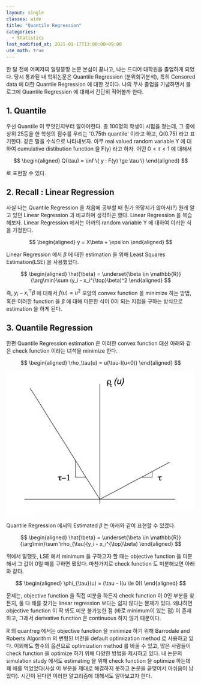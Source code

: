 ```yaml
---
layout: single
classes: wide
title: "Quantile Regression"
categories:
  - Statistics
last_modified_at: 2021-01-17T13:00:00+09:00
use_math: true
---
```


한 달 전에 어찌저찌 얼렁뚱땅 논문 본심이 끝나고, 나는 드디어 대학원을 졸업하게 되었다. 당시 통과된 내 학위논문은 Quantile Regression (분위회귀분석), 특히 Censored data 에 대한 Quantile Regression 에 대한 것이다. 나의 무사 졸업을 기념하면서 블로그에 Quantile Regression 에 대해서 간단히 적어볼까 한다.

## 1. Quantile

우선 Quantile 이 무엇인지부터 알아야한다. 총 100명의 학생이 시험을 쳤는데, 그 중에 상위 25등을 한 학생의 점수를 우리는 '0.75th quantile' 이라고 하고, Q(0.75) 라고 표기한다. 같은 말을 수식으로 나타내보자. 아무 real valued random variable Y 에 대하여 cumulative distibution function 을 F(y) 라고 하자. 어떤 $0<\tau<1$ 에 대해서

$$
\begin{aligned}
    Q(\tau) = \inf \{ y : F(y) \ge \tau \}
\end{aligned}
$$

로 표현할 수 있다. 

## 2. Recall : Linear Regression

사실 나는 Quantile Regression 을 처음에 공부할 때 뭔가 와닿지가 않아서(?) 원래 알고 있던 Linear Regression 과 비교하며 생각하곤 했다. Linear Regression 을 복습해보자. Linear Regression 에서는 아까의 random variable Y 에 대하여 이러한 식을 가정한다.

$$
\begin{aligned}
    y = X\beta + \epsilon
\end{aligned}
$$

Linear Regression 에서 $\beta$ 에 대한 estimation 을 위해 Least Squares Estimation(LSE) 을 사용했었다.

$$
\begin{aligned}
    \hat{\beta} = \underset{\beta \in \mathbb{R}}{\arg\min}\sum (y_i - x_i^{\top}\beta)^2
\end{aligned}
$$

즉, $y_i-x_i^{\top}\beta$ 에 대해서 $f(u)=u^2$ 모양의 convex function 을 minimize 하는 방법, 혹은 이러한 function 을 $\beta$ 에 대해 미분한 식이 0이 되는 지점을 구하는 방식으로 estimation 을 하게 된다. 

## 3. Quantile Regression

한편 Quantile Regression estimation 은 이러한 convex function 대신 아래와 같은 check function 이라는 녀석을 minimize 한다. 

$$
\begin{aligned}
    \rho_\tau(u) = u(\tau-I(u<0))
\end{aligned}
$$

![checkf](/assets/checkf.png)

Quantile Regression 에서의 Estimated $\beta$ 는 아래와 같이 표현할 수 있겠다.

$$
\begin{aligned}
    \hat{\beta} = \underset{\beta \in \mathbb{R}}{\arg\min}\sum \rho_{\tau}(y_i - x_i^{\top}\beta)
\end{aligned}
$$

위에서 말했듯, LSE 에서 minimum 을 구하고자 할 때는 objective function 을 미분해서 그 값이 0일 때를 구하면 됐었다. 마찬가지로 check function 도 미분해보면 아래와 같다.

$$
\begin{aligned}
    \phi_{\tau}(u) = (\tau - I(u \le 0))
\end{aligned}
$$

문제는, objective function 을 직접 미분을 하든지 check function 이 0인 부분을 찾든지, 둘 다 해를 찾기는 linear regression 보다는 쉽지 않다는 문제가 있다. 왜냐하면 objective function 이 딱 봐도 미분 불가능한 점 (바로 minimum이 있는 점) 이 존재하고, 그래서 derivative function 은 continuous 하지 않기 때문이다. 

R 의 quantreg 에서는 objective function 을 minimize 하기 위해 Barrodale and Roberts Algorithm 의 변형된 버전을 default optimization method 로 사용하고 있다. 이외에도 함수의 옵션으로 optimization method 를 바꿀 수 있고, 많은 사람들이 check function 을 optimize 하기 위해 다양한 방법을 제시하고 있다. 내 논문의 simulation study 에서도 estimating 을 위해 check function 을 optimize 하는데 꽤 애를 먹었었다(사실 이 부분을 제대로 해결하지 못하고 논문을 끝맺어서 아쉬움이 남았다). 시간이 된다면 이러한 알고리즘에 대해서도 알아보고자 한다.